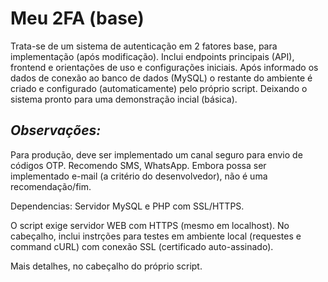 # Meu 2FA (base)

Trata-se de um sistema de autenticação em 2 fatores base, para implementação (após modificação).
Inclui endpoints principais (API), frontend e orientações de uso e configurações iniciais.
Após informado os dados de conexão ao banco de dados (MySQL) o restante do ambiente é criado e configurado (automaticamente) pelo próprio script. Deixando o sistema pronto para uma demonstração incial (básica).

## *Observações:* 
Para produção, deve ser implementado um canal seguro para envio de códigos OTP.  Recomendo SMS, WhatsApp. Embora possa ser implementado e-mail (a critério do desenvolvedor), não é uma recomendação/fim.

Dependencias:
Servidor MySQL e PHP com SSL/HTTPS. 

O script exige servidor WEB com HTTPS (mesmo em localhost). No cabeçalho, inclui instrções para testes em ambiente local (requestes e command cURL) com conexão SSL (certificado auto-assinado).

Mais detalhes, no cabeçalho do próprio script.
